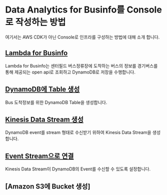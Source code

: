 # Data Analytics for Businfo를 Console로 작성하는 방법

여기서는 AWS CDK가 아닌 Console로 인프라를 구성하는 방법에 대해 소개 합니다.

## [Lambda for Businfo](https://github.com/kyopark2014/data-analytics-for-businfo/blob/main/console/lambda-for-businfo.md)

Lambda for Businfo는 센터필드 버스정류장에 도착하는 버스의 정보를 경기버스를 통해 제공되는 open api로 조회하고 DynamoDB로 저장을 수행합니다. 


## [DynamoDB에 Table 생성](https://github.com/kyopark2014/data-analytics-for-businfo/blob/main/console/dynamodb.md)

Bus 도착정보를 위한 DynamoDB Table을 생성합니다. 


## [Kinesis Data Stream 생성](https://github.com/kyopark2014/data-analytics-for-businfo/blob/main/console/kinesis-data-stream.md)

DynamoDB event를 stream 형태로 수신받기 위하여 Kinesis Data Stream을 생성합니다. 

## [Event Stream으로 연결](https://github.com/kyopark2014/data-analytics-for-businfo/blob/main/console/kinesis-event-source.md)

Kinesis Data Stream이 DynamoDB의 Event를 수신할 수 있도록 설정합니다. 


## [Amazon S3에 Bucket 생성]


